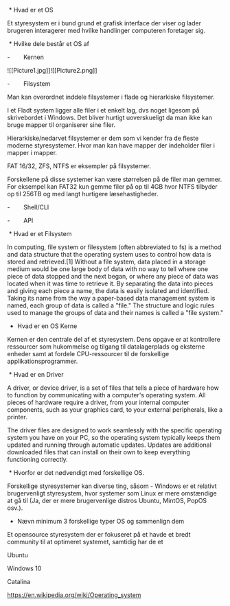  * Hvad er et OS

Et styresystem er i bund grund et grafisk interface der viser og lader brugeren interagerer med hvilke handlinger computeren foretager sig.

 * Hvilke dele består et OS af

-        Kernen

![[Picture1.jpg]]![[Picture2.png]]

-        Filsystem

Man kan overordnet inddele filsystemer i flade og hierarkiske filsystemer.

I et Fladt system ligger alle filer i et enkelt lag, dvs noget ligesom på skrivebordet i Windows. Det bliver hurtigt uoverskueligt da man ikke kan bruge mapper til organiserer sine filer.

Hierarkiske/nedarvet filsystemer er dem som vi kender fra de fleste moderne styresystemer. Hvor man kan have mapper der indeholder filer i mapper i mapper.

FAT 16/32, ZFS, NTFS er eksempler på filsystemer.

Forskellene på disse systemer kan være størrelsen på de filer man gemmer. For eksempel kan FAT32 kun gemme filer på op til 4GB hvor NTFS tilbyder op til 256TB og med langt hurtigere læsehastigheder.

-        Shell/CLI

-        API  
  

 * Hvad er et Filsystem

In computing, file system or filesystem (often abbreviated to fs) is a method and data structure that the operating system uses to control how data is stored and retrieved.[1] Without a file system, data placed in a storage medium would be one large body of data with no way to tell where one piece of data stopped and the next began, or where any piece of data was located when it was time to retrieve it. By separating the data into pieces and giving each piece a name, the data is easily isolated and identified. Taking its name from the way a paper-based data management system is named, each group of data is called a "file." The structure and logic rules used to manage the groups of data and their names is called a "file system."

  
  
* Hvad er en OS Kerne

Kernen er den centrale del af et styresystem. Dens opgave er at kontrollere ressourcer som hukommelse og tilgang til datalagerplads og eksterne enheder samt at fordele CPU-ressourcer til de forskellige applikationsprogrammer.

 * Hvad er en Driver

A driver, or device driver, is a set of files that tells a piece of hardware how to function by communicating with a computer's operating system. All pieces of hardware require a driver, from your internal computer components, such as your graphics card, to your external peripherals, like a printer.

The driver files are designed to work seamlessly with the specific operating system you have on your PC, so the operating system typically keeps them updated and running through automatic updates. Updates are additional downloaded files that can install on their own to keep everything functioning correctly.

 * Hvorfor er det nødvendigt med forskellige OS.

Forskellige styresystemer kan diverse ting, såsom - Windows er et relativt brugervenligt styresystem, hvor systemer som Linux er mere omstændige at gå til (Ja, der er mere brugervenlige distros Ubuntu, MintOS, PopOS osv.).  

* Nævn minimum 3 forskellige typer OS og sammenlign dem

Et opensource styresystem der er fokuseret på et havde et bredt community til at optimeret systemet, samtidig har de et

Ubuntu

Windows 10

Catalina

https://en.wikipedia.org/wiki/Operating_system